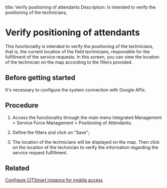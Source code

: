title: Verify positioning of attendants
Description: Is intended to verify the positioning of the technicians,  
# Verify positioning of attendants

This functionality is intended to verify the positioning of the technicians, that is, the current location of the field technicians, responsible for the fulfillment of the service requests.
In this screen, you can view the location of the technician on the map according to the filters provided.

Before getting started
--------------------------

It's necessary to configure the system connection with Google APIs.

Procedure
-------------

1.  Access the functionality through the main menu Integrated Management \>
    Service Force Management \> Positioning of Attendants;

2.  Define the filters and click on "Save";

3.  The location of the technicians will be displayed on the map. Then click on
    the location of the technician to verify the information regarding the
    service request fulfillment.

Related
-------

[Configure CITSmart instance for mobile access](/en-us/citsmart-platform-9/additional-features/mobile-and-field-service/configuration/server-configuration-app-android-ios.html)


<!-- !!! tip "About"

    <b>Product/Version:</b> CITSmart | 9.00 &nbsp;&nbsp;
    <b>Updated:</b>01/08/2021 – Larissa Lourenço

